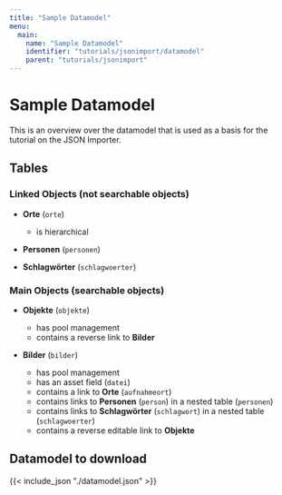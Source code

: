 ```yaml
---
title: "Sample Datamodel"
menu:
  main:
    name: "Sample Datamodel"
    identifier: "tutorials/jsonimport/datamodel"
    parent: "tutorials/jsonimport"
---
```


# Sample Datamodel

This is an overview over the datamodel that is used as a basis for the tutorial on the JSON Importer.

## Tables

### Linked Objects (not searchable objects)

* **Orte** (`orte`)
	* is hierarchical

* **Personen** (`personen`)

* **Schlagwörter** (`schlagwoerter`)

### Main Objects (searchable objects)

* **Objekte** (`objekte`)
	* has pool management
	* contains a reverse link to **Bilder**

* **Bilder** (`bilder`)
	* has pool management
	* has an asset field (`datei`)
	* contains a link to **Orte** (`aufnahmeort`)
	* contains links to **Personen** (`person`) in a nested table (`personen`)
	* contains links to **Schlagwörter** (`schlagwort`) in a nested table (`schlagwoerter`)
	* contains a reverse editable link to **Objekte**

## Datamodel to download

{{< include_json "./datamodel.json" >}}
